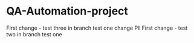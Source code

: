 # QA-Automation-project

First change - test three in branch test one change Pll
First change - test two in branch test one